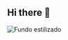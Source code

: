 ## Hi there 👋


![Fundo estilizado](https://www.behance.net/gallery/203867367/Bloom/modules/1156960787)

